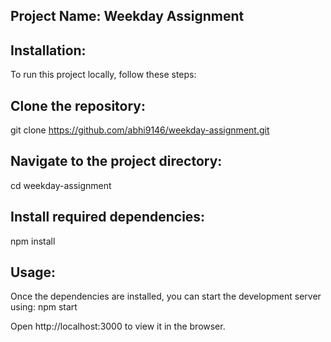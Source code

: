 
## Project Name: Weekday Assignment

## Installation:
To run this project locally, follow these steps:

## Clone the repository: 
git clone https://github.com/abhi9146/weekday-assignment.git

## Navigate to the project directory: 
cd weekday-assignment

## Install required dependencies: 
npm install

## Usage:
Once the dependencies are installed, you can start the development server using:
npm start

Open http://localhost:3000 to view it in the browser.
